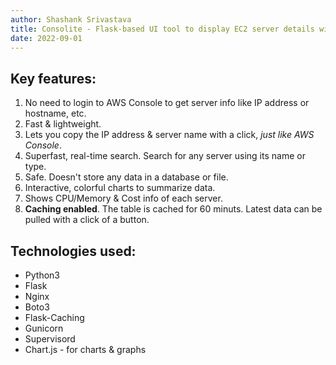 ```yaml
---
author: Shashank Srivastava
title: Consolite - Flask-based UI tool to display EC2 server details with caching support
date: 2022-09-01
---
```


## Key features:

1. No need to login to AWS Console to get server info like IP address or hostname, etc.
2. Fast & lightweight.
3. Lets you copy the IP address & server name with a click, *just like AWS Console*.
4. Superfast, real-time search. Search for any server using its name or type.
5. Safe. Doesn't store any data in a database or file.
6. Interactive, colorful charts to summarize data.
7. Shows CPU/Memory & Cost info of each server.
8. **Caching enabled**. The table is cached for 60 minuts. Latest data can be pulled with a click of a button.

## Technologies used:

* Python3
* Flask
* Nginx
* Boto3
* Flask-Caching
* Gunicorn
* Supervisord
* Chart.js - for charts & graphs